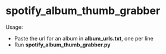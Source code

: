 # spotify_album_thumb_grabber

Usage:

- Paste the url for an album in **album_urls.txt**, one per line
- Run **spotify_album_thumb_grabber.py**
